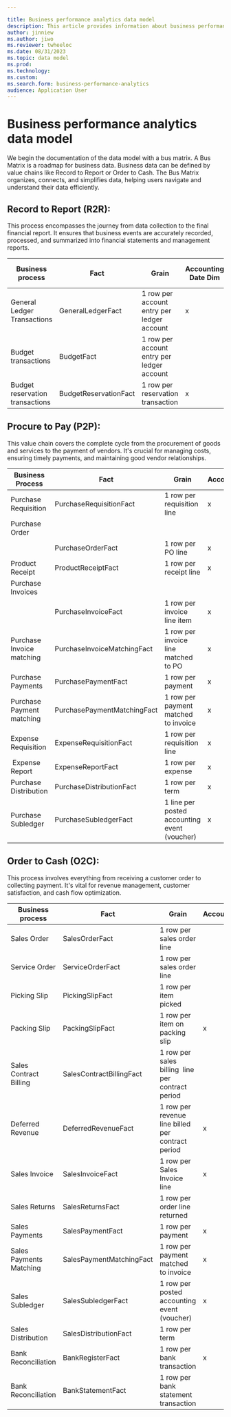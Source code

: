 ```yaml
---

title: Business performance analytics data model
description: This article provides information about business performance analytics data model.
author: jinniew
ms.author: jiwo
ms.reviewer: twheeloc 
ms.date: 08/31/2023
ms.topic: data model
ms.prod: 
ms.technology:
ms.custom:
ms.search.form: business-performance-analytics
audience: Application User
---
```


# Business performance analytics data model
We begin the documentation of the data model with a bus matrix. A Bus Matrix is a roadmap for business data. Business data can be defined by value chains like Record to Report or Order to Cash. The Bus Matrix organizes, connects, and simplifies data, helping users navigate and understand their data efficiently.

## Record to Report (R2R): 
This process encompasses the journey from data collection to the final financial report. It ensures that business events are accurately recorded, processed, and summarized into financial statements and management reports.

| Business process                | Fact                  | Grain                                      | Accounting Date Dim | CalendarDateDim | Reporting dimensions | Ledger | Reference Number | General ledger account | SubledgerNumber |
| ------------------------------- | --------------------- | ------------------------------------------ | ------------------- | --------------- | -------------------- | ------ | ---------------- | ---------------------- | --------------- |
| General Ledger Transactions     | GeneralLedgerFact     | 1 row per account entry per ledger account | x                   | x               | x                    | x      | x                | x                      | x               |
| Budget transactions             | BudgetFact            | 1 row per account entry per ledger account |                     | x               | x                    | x      | x                | x                      |                 |
| Budget reservation transactions | BudgetReservationFact | 1 row per reservation transaction          | x                   |                 | x                    | x      | x                | x                      |                 |

## Procure to Pay (P2P): 
This value chain covers the complete cycle from the procurement of goods and services to the payment of vendors. It's crucial for managing costs, ensuring timely payments, and maintaining good vendor relationships.

| Business Process          | Fact                        | Grain                                        | AccountingDateDim | Reporting Dimensions | DateDim | ProductDim | AssetDim | StorageLocationDim | PostalAddressDim | ReportingDimensionsDim | PartyDimDim | ProjectDim | NumberDim | LedgerDim | GeneralLedgerAccountDim2 | SubledgerNumberDim | BankAccountDim |
| ------------------------- | --------------------------- | -------------------------------------------- | ----------------- | -------------------- | ------- | ---------- | -------- | ------------------ | ---------------- | ---------------------- | ----------- | ---------- | --------- | --------- | ------------------------ | ------------------ | -------------- |
| Purchase Requisition      | PurchaseRequisitionFact     | 1 row per requisition line                   | x                 | x                    |         | x          | x        | x                  | x                |                        | x           | x          | x         | x         |                          |                    |                |
| Purchase Order            |                             |                                              |                   |                      |         |            |          |                    |                  |                        |             |            |           |           |                          |                    |                |
|                           | PurchaseOrderFact           | 1 row per PO line                            | x                 | x                    |         | x<br>      | x        | x                  | x                |                        | x           | x          | x         | x         |                          | x                  |                |
| Product Receipt           | ProductReceiptFact          | 1 row per receipt line                       | x                 | x                    |         | x          | x        | x                  | x                |                        | x           |            | x         | x         |                          |                    |                |
| Purchase Invoices         |                             |                                              |                   |                      |         |            |          |                    |                  |                        |             |            |           |           |                          |                    |                |
|                           | PurchaseInvoiceFact         | 1 row per invoice line item                  | x                 | x                    | x       | x          | x        | x                  | x                |                        | x           | x          | x         | x         |                          | x                  |                |
| Purchase Invoice matching | PurchaseInvoiceMatchingFact | 1 row per invoice line matched to PO         | x                 | x                    | x       | x          | x        | x                  |                  |                        | x           |            | x         | x         |                          |                    |                |
| Purchase Payments         | PurchasePaymentFact         | 1 row per payment                            | x                 | x                    | x<br>   |            |          |                    | x                |                        | x           |            | x         | x         |                          | x                  | x              |
| Purchase Payment matching | PurchasePaymentMatchingFact | 1 row per payment matched to invoice         | x                 | x                    |         |            |          |                    | x                |                        | x           |            | x         | x         |                          | x                  |                |
| Expense Requisition       | ExpenseRequisitionFact      | 1 row per requisition line                   | x                 | x                    |         |            |          |                    | x                |                        | x           | x          | x         |           |                          |                    |                |
|  Expense Report           | ExpenseReportFact           | 1 row per expense                            | x                 | x                    |         |            |          |                    | x                |                        | x           | x          | x         | x         |                          | x                  |                |
| Purchase Distribution     | PurchaseDistributionFact    | 1 row per term                               | x                 | x                    |         |            |          |                    |                  |                        |             |            | x         | x         |                          | x                  |                |
| Purchase Subledger        | PurchaseSubledgerFact       | 1 line per posted accounting event (voucher) | x                 | x                    | x       |            |          |                    | x                | x                      | x           | x          |           | x         |                          | x                  |                |

## Order to Cash (O2C): 
This process involves everything from receiving a customer order to collecting payment. It's vital for revenue management, customer satisfaction, and cash flow optimization.

| Business process        | Fact                     | Grain                                             | AccountingDateDim | BankAccountDim | LedgerDim | DateDim | NumberDim (RPD) | PartyDim | BuyingPartyDim | ProductDim | ProjectDim | PotalAddressDim | ReportingDimensionsDim | StorageLocationDim | SubledgerNumberDim | SalesCategory | WorkerDim | DeliveryModeDim |
| ----------------------- | ------------------------ | ------------------------------------------------- | ----------------- | -------------- | --------- | ------- | --------------- | -------- | -------------- | ---------- | ---------- | --------------- | ---------------------- | ------------------ | ------------------ | ------------- | --------- | --------------- |
| Sales Order             | SalesOrderFact           | 1 row per sales order line                        |                   |                | x         |         | x               | x        | x              | x          | x          | x               | x                      | x                  | x                  |               |           |                 |
| Service Order           | ServiceOrderFact         | 1 row per sales order line                        |                   |                | x         |         | x               |          | x              | x          | x          | x               | x                      |                    | x                  |               | x         |                 |
| Picking Slip            | PickingSlipFact          | 1 row per item picked                             |                   |                | x         |         | x               |          | x              | x          |            |                 |                        | x                  |                    |               | x         | x               |
| Packing Slip            | PackingSlipFact          | 1 row per item on packing slip                    | x                 |                | x         |         | x               |          | x              | x          |            | x               |                        | x                  | x                  | x             |           | x               |
| Sales Contract Billing  | SalesContractBillingFact | 1 row per sales billing  line per contract period |                   |                | x         |         | x               |          | x              | x          | x          |                 | x                      | x                  |                    |               |           |                 |
| Deferred Revenue        | DeferredRevenueFact      | 1 row per revenue line billed per contract period | x                 |                | x         |         |                 |          |                |            |            |                 |                        |                    |                    |               |           |                 |
| Sales Invoice           | SalesInvoiceFact         | 1 row per Sales Invoice line                      | x                 |                | x         |         | x               |          | x              | x          | x          | x               |                        | x                  | x                  | x             |           |                 |
| Sales Returns           | SalesReturnsFact         | 1 row per order line returned                     |                   |                | x         |         | x               |          | x              | x          |            | x               |                        | x                  |                    | x             |           |                 |
| Sales Payments          | SalesPaymentFact         | 1 row per payment                                 | x                 | x              | x         |         | x               | x        | x              |            |            | x               | x                      |                    | x                  |               |           |                 |
| Sales Payments Matching | SalesPaymentMatchingFact | 1 row per payment matched to invoice              | x                 |                | x         |         | x               |          | x              |            |            | x               |                        |                    | x                  |               |           |                 |
| Sales Subledger         | SalesSubledgerFact       | 1 row per posted accounting event (voucher)       | x                 |                | x         |         |                 |          | x              |            |            | x               | x                      |                    | x                  |               |           |                 |
| Sales Distribution      | SalesDistributionFact    | 1 row per term                                    |                   |                |           |         |                 |          |                |            |            |                 |                        |                    |                    |               |           |                 |
| Bank Reconciliation     | BankRegisterFact         | 1 row per bank transaction                        | x                 | x              | x         |         | x               |          |                |            |            |                 |                        |                    | x                  |               |           |                 |
| Bank Reconciliation     | BankStatementFact        | 1 row per bank statement transaction              |                   | x              | x         |         | x               |          |                |            |            |                 |                        |                    | x                  |               |           |                 |
